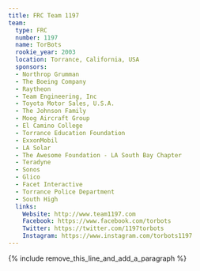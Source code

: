 ```yaml
---
title: FRC Team 1197
team:
  type: FRC
  number: 1197
  name: TorBots
  rookie_year: 2003
  location: Torrance, California, USA
  sponsors:
  - Northrop Grumman
  - The Boeing Company
  - Raytheon
  - Team Engineering, Inc
  - Toyota Motor Sales, U.S.A.
  - The Johnson Family
  - Moog Aircraft Group
  - El Camino College
  - Torrance Education Foundation
  - ExxonMobil
  - LA Solar
  - The Awesome Foundation - LA South Bay Chapter
  - Teradyne
  - Sonos
  - Glico
  - Facet Interactive
  - Torrance Police Department
  - South High
  links:
    Website: http://www.team1197.com
    Facebook: https://www.facebook.com/torbots
    Twitter: https://twitter.com/1197torbots
    Instagram: https://www.instagram.com/torbots1197
---
```


{% include remove_this_line_and_add_a_paragraph %}